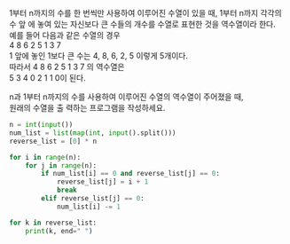 1부터 n까지의 수를 한 번씩만 사용하여 이루어진 수열이 있을 때, 1부터 n까지 각각의 수 앞 에 놓여 있는 자신보다 큰 수들의 개수를 수열로 표현한 것을 역수열이라 한다.
<br>예를 들어 다음과 같은 수열의 경우<br> 4 8 6 2 5 1 3 7
<br> 1 앞에 놓인 1보다 큰 수는 4, 8, 6, 2, 5 이렇게 5개이다.
<br>
따라서 4 8 6 2 5 1 3 7 의 역수열은<br>
5 3 4 0 2 1 1 0이 된다.<br>

n과 1부터 n까지의 수를 사용하여 이루어진 수열의 역수열이 주어졌을 때, <br>원래의 수열을 출 력하는 프로그램을 작성하세요.

```python
n = int(input())
num_list = list(map(int, input().split()))
reverse_list = [0] * n

for i in range(n):
    for j in range(n):
        if num_list[i] == 0 and reverse_list[j] == 0:
            reverse_list[j] = i + 1
            break
        elif reverse_list[j] == 0:
            num_list[i] -= 1

for k in reverse_list:
    print(k, end=" ")
```